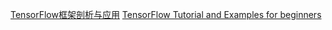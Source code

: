 [TensorFlow框架剖析与应⽤](http://ocgxshkaw.bkt.clouddn.com/11%20%E3%80%8ATensorFlow%E6%A1%86%E6%9E%B6%E5%89%96%E6%9E%90%E5%8F%8A%E5%BA%94%E7%94%A8%E3%80%8B%E7%8E%8B%E7%90%9B.pdf)
[TensorFlow Tutorial and Examples for beginners](https://github.com/aymericdamien/TensorFlow-Examples)
